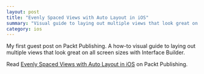 ```yaml
---
layout: post
title: "Evenly Spaced Views with Auto Layout in iOS"
summary: "Visual guide to laying out multiple views that look great on all screen sizes with Interface Builder."
category: ios
---
```


My first guest post on Packt Publishing. A how-to visual guide to laying out multiple views that look great on all screen sizes with Interface Builder.

Read [Evenly Spaced Views with Auto Layout in iOS](https://www.packtpub.com/books/content/evenly-spaced-views-auto-layout-ios) on Packt Publishing.
